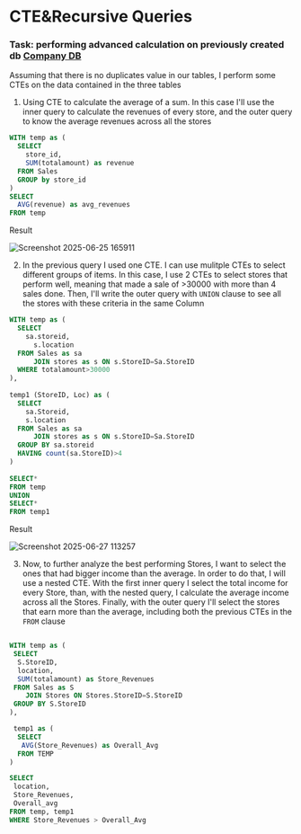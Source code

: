 # CTE&Recursive Queries
### Task: performing advanced calculation on previously created db [Company DB](https://github.com/Gioker90/SQL/blob/328f6cae24be7877e64e282a93f8b024b47ad4a2/DB%20%26%20tables%20Creation_Sales.md)

Assuming that there is no duplicates value in our tables, I perform some CTEs on the data contained in the three tables

1. Using CTE to calculate the average of a sum. In this case I'll use the inner query to calculate the revenues of every store, and the outer query to know the average revenues across all the stores

```sql
WITH temp as (
  SELECT
    store_id,
    SUM(totalamount) as revenue
  FROM Sales
  GROUP by store_id
)
SELECT
  AVG(revenue) as avg_revenues
FROM temp
```
Result

![Screenshot 2025-06-25 165911](https://github.com/user-attachments/assets/b9408747-a883-4d12-b819-91d5d346fc88)

2. In the previous query I used one CTE. I can use mulitple CTEs to select different groups of items. In this case, I use 2 CTEs to select stores that perform well, meaning that made a sale of >30000 with more than 4 sales done.
Then, I'll write the outer query with `UNION` clause to see all the stores with these criteria in the same Column

```sql
WITH temp as (
  SELECT
    sa.storeid,
	  s.location
  FROM Sales as sa
	  JOIN stores as s ON s.StoreID=Sa.StoreID
  WHERE totalamount>30000
),
   
temp1 (StoreID, Loc) as (
  SELECT
    sa.Storeid,
    s.location
  FROM Sales as sa
	  JOIN stores as s ON s.StoreID=Sa.StoreID
  GROUP BY sa.storeid
  HAVING count(sa.StoreID)>4
)
  
SELECT*
FROM temp  
UNION 
SELECT*
FROM temp1
```
Result

![Screenshot 2025-06-27 113257](https://github.com/user-attachments/assets/75ac1bbb-1e36-45dd-8f2e-fd5bebf2abeb)

3. Now, to further analyze the best performing Stores, I want to select the ones that had bigger income than the average. In order to do that, I will use a nested CTE.
With the first inner query I select the total income for every Store, than, with the nested query, I calculate the average income across all the Stores.
Finally, with the outer query I'll select the stores that earn more than the average, including both the previous CTEs in the `FROM` clause

```sql

WITH temp as (
 SELECT
  S.StoreID,
  location,
  SUM(totalamount) as Store_Revenues
 FROM Sales as S
	JOIN Stores ON Stores.StoreID=S.StoreID
 GROUP BY S.StoreID
),

 temp1 as (
  SELECT
   AVG(Store_Revenues) as Overall_Avg
  FROM TEMP
)

SELECT
 location,
 Store_Revenues,
 Overall_avg
FROM temp, temp1
WHERE Store_Revenues > Overall_Avg
```

